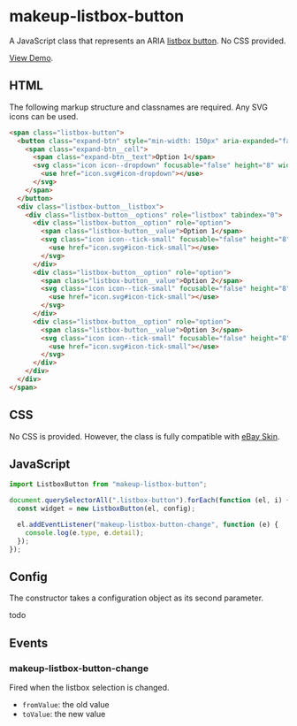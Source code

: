 # makeup-listbox-button

A JavaScript class that represents an ARIA [listbox button](https://ebay.github.io/mindpatterns/input/listbox-button/index.html). No CSS provided.

[View Demo](https://makeup.github.io/makeup-js/makeup-listbox-button/index.html).

## HTML

The following markup structure and classnames are required. Any SVG icons can be used.

```html
<span class="listbox-button">
  <button class="expand-btn" style="min-width: 150px" aria-expanded="false" aria-haspopup="listbox">
    <span class="expand-btn__cell">
      <span class="expand-btn__text">Option 1</span>
      <svg class="icon icon--dropdown" focusable="false" height="8" width="8" aria-hidden="true">
        <use href="icon.svg#icon-dropdown"></use>
      </svg>
    </span>
  </button>
  <div class="listbox-button__listbox">
    <div class="listbox-button__options" role="listbox" tabindex="0">
      <div class="listbox-button__option" role="option">
        <span class="listbox-button__value">Option 1</span>
        <svg class="icon icon--tick-small" focusable="false" height="8" width="8">
          <use href="icon.svg#icon-tick-small"></use>
        </svg>
      </div>
      <div class="listbox-button__option" role="option">
        <span class="listbox-button__value">Option 2</span>
        <svg class="icon icon--tick-small" focusable="false" height="8" width="8">
          <use href="icon.svg#icon-tick-small"></use>
        </svg>
      </div>
      <div class="listbox-button__option" role="option">
        <span class="listbox-button__value">Option 3</span>
        <svg class="icon icon--tick-small" focusable="false" height="8" width="8">
          <use href="icon.svg#icon-tick-small"></use>
        </svg>
      </div>
    </div>
  </div>
</span>
```

## CSS

No CSS is provided. However, the class is fully compatible with [eBay Skin](https://ebay.github.io/skin/#listbox-button).

## JavaScript

```js
import ListboxButton from "makeup-listbox-button";

document.querySelectorAll(".listbox-button").forEach(function (el, i) {
  const widget = new ListboxButton(el, config);

  el.addEventListener("makeup-listbox-button-change", function (e) {
    console.log(e.type, e.detail);
  });
});
```

## Config

The constructor takes a configuration object as its second parameter.

todo

## Events

### makeup-listbox-button-change

Fired when the listbox selection is changed.

- `fromValue`: the old value
- `toValue`: the new value
